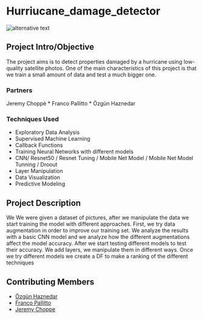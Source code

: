 # Hurriucane_damage_detector
![alternative text](https://www.coluccilawgroup.com/wp-content/uploads/2019/01/storm-hurricane-damage-1.jpg)

## Project Intro/Objective
The project aims is to detect properties damaged by a hurricane using low-quality satellite photos.
One of the main characteristics of this project is that we train a small amount of data and test a much bigger one.

### Partners
Jeremy Choppè * Franco Pallitto * Özgün Haznedar

### Techniques Used
* Exploratory Data Analysis 
* Supervised Machine Learning
* Callback Functions
* Training Neural Networks with different models
* CNN/ Resnet50 / Resnet Tuning / Mobile Net Model / Mobile Net Model Tunning / Droout
* Layer Manipulation
* Data Visualization
* Predictive Modeling

## Project Description
We We were given a dataset of pictures, after we manipulate the data we start training the model with different approaches. 
First, we try data augmentation in order to improve our training set. We analyze the results with a basic CNN model and we analyze how the different augmentations affect the model accuracy.
After we start testing different models to test their accuracy. We add layers, we manipulate them in different ways.
Once we try different models we create a DF to make a ranking of the different techniques 


## Contributing Members

 - [Özgün Haznedar](https://github.com/ozgunhaznedar)
 - [Franco Pallitto](https://github.com/fpallitto)
 - [Jeremy Choppe](https://github.com/jeremychoppe)
